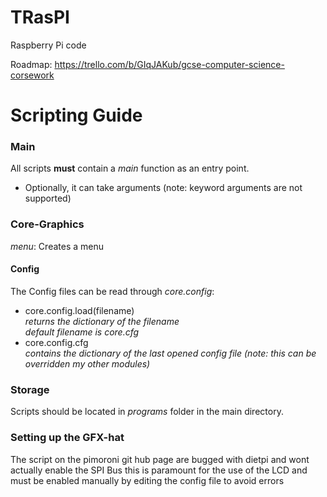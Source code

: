 # TRasPI
Raspberry Pi code

Roadmap:
https://trello.com/b/GIqJAKub/gcse-computer-science-corsework

# Scripting Guide

### Main
All scripts **must** contain a *main* function as an entry point.  
* Optionally, it can take arguments (note: keyword arguments are not supported)  

### Core-Graphics
*menu*:
Creates a menu

#### Config
The Config files can be read through *core.config*:  

* core.config.load(filename)  
	*returns the dictionary of the filename*  
	*default filename is core.cfg*
* core.config.cfg  
	*contains the dictionary of the last opened config file (note: this can be overridden my other modules)*  


### Storage
Scripts should be located in *programs* folder in the main directory.  


### Setting up the GFX-hat
The script on the pimoroni git hub page are bugged with dietpi and wont actually enable the SPI Bus this is paramount for the use of the LCD and must be enabled manually by editing the config file to avoid errors
